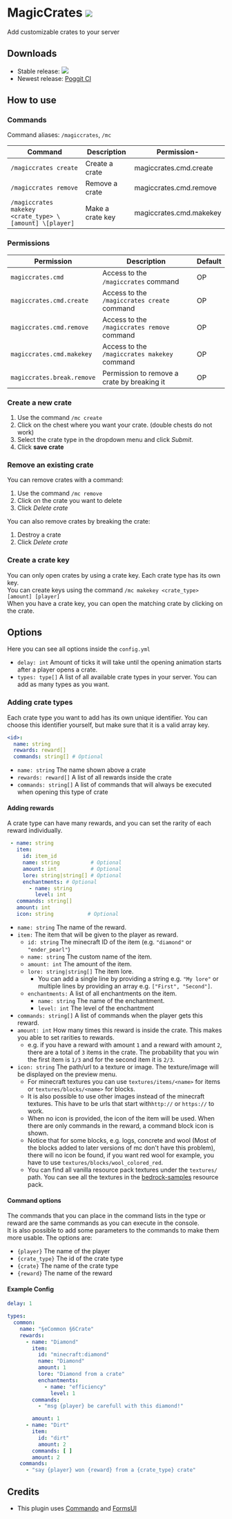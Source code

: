 # MagicCrates [![](https://poggit.pmmp.io/shield.dl.total/MagicCrates)](https://poggit.pmmp.io/p/MagicCrates)

Add customizable crates to your server

## Downloads

- Stable release: [![](https://poggit.pmmp.io/shield.api/MagicCrates)](https://poggit.pmmp.io/p/MagicCrates)
- Newest release: [Poggit CI](https://poggit.pmmp.io/ci/Hebbinkpro/MagicCrates/MagicCrates)

## How to use

### Commands

Command aliases: `/magiccrates`, `/mc`

| Command                                                 | Description      | Permission-             |
|---------------------------------------------------------|------------------|-------------------------|
| `/magiccrates create`                                   | Create a crate   | magiccrates.cmd.create  |
| `/magiccrates remove`                                   | Remove a crate   | magiccrates.cmd.remove  |
| `/magiccrates makekey <crate_type> \[amount] \[player]` | Make a crate key | magiccrates.cmd.makekey |

### Permissions

| Permission                 | Description                                  | Default |
|----------------------------|----------------------------------------------|---------|
| `magiccrates.cmd`          | Access to the `/magiccrates` command         | OP      |
| `magiccrates.cmd.create`   | Access to the `/magiccrates create` command  | OP      |
| `magiccrates.cmd.remove`   | Access to the `/magiccrates remove` command  | OP      |
| `magiccrates.cmd.makekey`  | Access to the `/magiccrates makekey` command | OP      |
| `magiccrates.break.remove` | Permission to remove a crate by breaking it  | OP      |

### Create a new crate

1. Use the command `/mc create`
2. Click on the chest where you want your crate. (double chests do not work)
3. Select the crate type in the dropdown menu and click _Submit_.
4. Click **save crate**

### Remove an existing crate

You can remove crates with a command:

1. Use the command `/mc remove`
2. Click on the crate you want to delete
3. Click _Delete crate_

You can also remove crates by breaking the crate:

1. Destroy a crate
2. Click _Delete crate_

### Create a crate key

You can only open crates by using a crate key. Each crate type has its own key.<br>
You can create keys using the command `/mc makekey <crate_type> [amount] [player]`<br>
When you have a crate key, you can open the matching crate by clicking on the crate.

## Options

Here you can see all options inside the `config.yml`

- `delay: int` Amount of ticks it will take until the opening animation starts after a player opens a crate.
- `types: type[]` A list of all available crate types in your server. You can add as many types as you want.

### Adding crate types

Each crate type you want to add has its own unique identifier. You can choose this identifier yourself, but make sure
that it is a valid array key.

```yml
<id>:
  name: string
  rewards: reward[]
  commands: string[] # Optional
```

- `name: string` The name shown above a crate
- `rewards: reward[]` A list of all rewards inside the crate
- `commands: string[]` A list of commands that will always be executed when opening this type of crate

#### Adding rewards

A crate type can have many rewards, and you can set the rarity of each reward individually.

```yml
 - name: string
   item:
     id: item_id
     name: string          # Optional
     amount: int           # Optional
     lore: string|string[] # Optional
     enchantments: # Optional
       - name: string
         level: int
   commands: string[]
   amount: int
   icon: string           # Optional
```

- `name: string` The name of the reward.
- `item:` The item that will be given to the player as reward.
  - `id: string` The minecraft ID of the item (e.g. `"diamond"` or `"ender_pearl"`)
  - `name: string` The custom name of the item.
  - `amount: int` The amount of the item.
  - `lore: string|string[]` The item lore.
    - You can add a single line by providing a string e.g. `"My lore"` or multiple lines by providing an array
      e.g. `["First", "Second"]`.
  - `enchantments:` A list of all enchantments on the item.
    - `name: string` The name of the enchantment.
    - `level: int` The level of the enchantment
- `commands: string[]` A list of commands when the player gets this reward.
- `amount: int` How many times this reward is inside the crate. This makes you able to set rarities to rewards.
  - e.g. if you have a reward with amount `1` and a reward with amount `2`, there are a total of `3` items in the crate.
    The probability that you win the first item is `1/3` and for the second item it is `2/3`.
- `icon: string` The path/url to a texture or image. The texture/image will be displayed on the preview menu.
  - For minecraft textures you can use `textures/items/<name>` for items or `textures/blocks/<name>` for blocks.
  - It is also possible to use other images instead of the minecraft textures. This have to be urls that start
    with`http://` or `https://` to work.
  - When no icon is provided, the icon of the item will be used. When there are only commands in the reward, a command
    block icon is shown.
  - Notice that for some blocks, e.g. logs, concrete and wool (Most of the blocks added to later versions of mc don't
    have this problem), there will no icon be found, if you want red wool for example, you have to
    use `textures/blocks/wool_colored_red`.
  - You can find all vanilla resource pack textures under the `textures/` path. You can see all the textures in
    the [bedrock-samples](https://github.com/Mojang/bedrock-samples/) resource pack.

#### Command options

The commands that you can place in the command lists in the type or reward are the same commands as you can execute in
the console.<br>
It is also possible to add some parameters to the commands to make them more usable. The options are:

- `{player}` The name of the player
- `{crate_type}` The id of the crate type
- `{crate}` The name of the crate type
- `{reward}` The name of the reward

#### Example Config

```yml
delay: 1

types:
  common:
    name: "§eCommon §6Crate"
    rewards:
      - name: "Diamond"
        item:
          id: "minecraft:diamond"
          name: "Diamond"
          amount: 1
          lore: "Diamond from a crate"
          enchantments:
            - name: "efficiency"
              level: 1
        commands:
          - "msg {player} be carefull with this diamond!"

        amount: 1
      - name: "Dirt"
        item:
          id: "dirt"
          amount: 2
        commands: [ ]
        amount: 2
    commands:
      - "say {player} won {reward} from a {crate_type} crate"

```

## Credits

- This plugin uses [Commando](https://github.com/CortexPE/Commando) and [FormsUI](https://github.com/Vecnavium/FormsUI)

